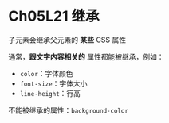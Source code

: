 # Ch05L21 继承



子元素会继承父元素的 **某些** CSS 属性

通常，**跟文字内容相关的** 属性都能被继承，例如：

- `color`：字体颜色
- `font-size`：字体大小
- `line-height`：行高

不能被继承的属性：`background-color`
